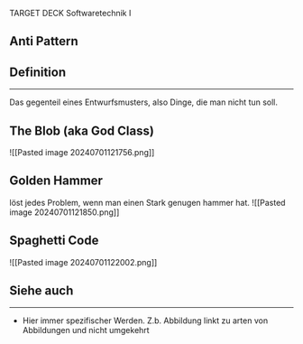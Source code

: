 
TARGET DECK
Softwaretechnik I

Anti Pattern
--
## Definition
***
Das gegenteil eines Entwurfsmusters, also Dinge, die man nicht tun soll.
## The Blob (aka God Class)
![[Pasted image 20240701121756.png]]
## Golden Hammer
löst jedes Problem, wenn man einen Stark genugen hammer hat.
![[Pasted image 20240701121850.png]]
## Spaghetti Code
![[Pasted image 20240701122002.png]]
## Siehe auch
***
* Hier immer spezifischer Werden. Z.b. Abbildung linkt zu arten von Abbildungen und nicht umgekehrt